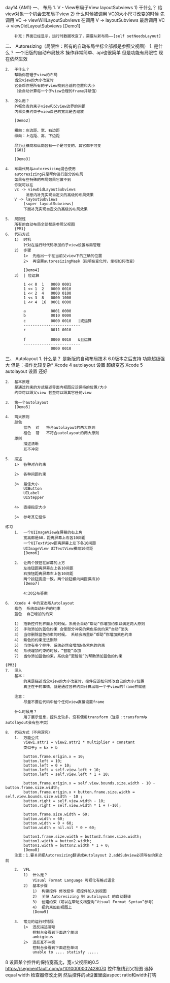 day14
{AM1}
一、	布局
	1.	V - View布局子View
		layoutSubviews
		1)	干什么？
			给view对象一个机会去布局子view
		2)	什么时候被调用
			VC的大小尺寸改变的时候
			先调用      	VC -> viewWillLayoutSubviews
			在调用	V -> layoutSubviews
			最后调用	VC -> viewDidLayoutSubviews
		[Demo1]

		补充：界面已经显示，运行时数据改变了，需要从新布局——[self setNeedsLayout]

二、	Autoresizing（局限性：所有的自动布局坐标全部都是参照父视图）
	1.	是什么？
		一个旧版的自动布局技术
		操作非常简单、api也很简单
		但是功能有局限性
		现在依然生效

	2.	干什么？
		帮助你管理子view的布局
		当父view的大小改变时
		它会帮你把所有的子view找到合适的位置和大小
		（会自动计算每一个子view合理的frame并赋值）

	3.	怎么用？
		外框负责约束子view和父view边界的间距
		内框负责约束子view自己的宽高是否缩放

		[Demo2]

		横向：左边距、宽、右边距
		纵向：上边距、高、下边距

		尽力让横向和纵向各有一个是可变的，其它都不可变
		[G01]

		[Demo3]

	4.	布局代码与autoresizing混合使用
		autoresizing只是帮你进行部分的布局
		如果有些特殊的布局效果它做不到
		你就可以在
		vc -> viewDidLayoutSubviews
			 消息内补充实现自定义的高级的布局效果
		V -> layoutSubviews
			[super layoutSubviews]
			下面补充实现自定义的高级的布局效果

	5.	局限性
		所有的自动布局全部都是参照父视图
		{PM1}
	6.	代码方式
		1)	时机
			针对在运行时代码添加的子view设置布局管理
		2)	步骤
			1>	先给出一个在当前父view下的正确的位置
			2>	再设置autoresizingMask（指明在变化时，坐标如何改变）

			[Demo4]
		3)	| 位运算

			1 << 0	1	0000 0001
			1 << 1	2	0000 0010
			1 << 2	4	0000 0100
			1 << 3	8	0000 1000
			1 << 4	16	0001 0000

			a			0001 0000
			b			0010 0000
			c			0000 0010	|或运算
			-------------------------
			r			0011 0010

			f			0000 0010	&且运算
			-------------------------
						0000 0010

三、	Autolayout
	1.	什么是？
		是新版的自动布局技术
		6.0版本之后支持
		功能超级强大
		但是：操作比较复杂*
			Xcode 4 autolayout 设置 超级变态
			Xcode 5 autolayout 设置 还好

	2.	基本原理
		是通过约束的方式描述界面内视图应该保持的位置/大小
		约束可以跟父view 甚至可以跟其它任何view

	3.	第一个autolayout
		[Demo5]

	4.	两大原则
		颜色
			蓝色	对	符合autolayout的两大原则
			橙色	错	不符合autolayout的两大原则
		原则
			描述清晰
			互不冲突

	5.	描述
		1>	各种对齐约束

		2>	各种间距约束

		3>	最佳大小
			UIButton
			UILabel
			UIStepper

		4>	直接指定大小

		5>	参考其它控件

	练习
		1.	一个UIImageView在屏幕的右上角
			宽高都是60，距离屏幕上右各10间距
			一个UITextView距离屏幕上左下各10间距
			UIImageView UITextView横向10间距
			[Demo6]

		2.	让两个按钮在屏幕的上方
			左按钮距离屏幕左上各10间距
			右按钮距离屏幕右上各10间距
			两个按钮宽度一致，两个按钮横向间距保持10
			[Demo7]

			4:20公布答案

	6.	Xcode 4 中的变态版Autolayout
		紫色	系统自动补齐的约束
		蓝色	自己增加的约束

		1)	拖新控件到界面上的时候，系统会自动“帮助”你增加约束以满足两大原则
		2)	手动添加的蓝色约束 会使部分冲突的紫色系统约束“自动”消失
		3)	当你删除蓝色约束的时候， 系统会再重新“帮助”你增加紫色约束
		4)	紫色的约束无法删除
		5)	当你有多个控件，系统必然会增加N条紫色的约束
		6)	系统增加约束的时候，“智能”添加
		7)	当你添加蓝色约束，系统会“更智能”的帮助添加蓝色的约束

	{PM3}
	7.	深入
		基本：
			约束是描述当父view的大小改变时，控件应该如何修改自己的大小/位置
			真正在干的事情，就是通过各种约束计算出每一个子view的frame并赋值

		注意：
			尽量不要在代码中给个任何view直接设置frame

		什么时候用？
			用于展示信息，控件比较多，没有使用transform（注意：transform与autolayout会有些冲突）

	8.	代码方式（不用深究）
		1.	万能公式
			view1.attr1 = view2.attr2 * multiplier + constant
			类似于y = kx + b

			button.frame.origin.x = 10;
			button.left = 10;
			button.left = 0 + 10;
			button.left = self.view.left + 10;
			button.left = self.view.left * 1 + 10;

			button.frame.origin.x = self.view.bounds.size.width - 10 - button.frame.size.width;
			button.frame.origin.x + button.frame.size.width = self.view.bounds.size.width - 10 ;
			button.right = self.view.width - 10;
			button.right = self.view.width * 1 + (-10);

			button.frame.size.width = 60;
			button.width = 60;
			button.width = 0 + 60;
			button.width = nil.nil * 0 + 60;

			button1.frame.size.width = button2.frame.size.width;
			button1.width = button2.width;
			button1.width = button2.width * 1 + 0;
			[Demo8]
		注意：1.要关闭把Autoresizing翻译成Autolayout 2.addSubview必须写在约束之前			

		2.	VFL
			1)	什么是？
				Visual Format Language 可视化有格式语言
			2)	基本步骤
				1)	构建控件 修改控件 把控件加入到视图
				2)	关掉 Autoresizing 到 autolayout 的自动翻译
				3)	创建约束（可以在帮助文档查询“Visual Format Syntax”参考）
				4)	把约束加到视图上
				[Demo9]

		3.	常见的运行时错误
			1>	违反描述清晰
				控制台会看到下面这个单词
				ambigious
			2>	违反互不冲突
				控制台会看到下面这些单词
				unable to .... statisfy .....




ß
设置某个控件的保持宽高比，宽=父视图的0.5
https://segmentfault.com/q/1010000002428070
控件拖线到父视图 选择 equal width 检查器修改比例
然后控件的al设置里面aspect ratio和width打钩
	
